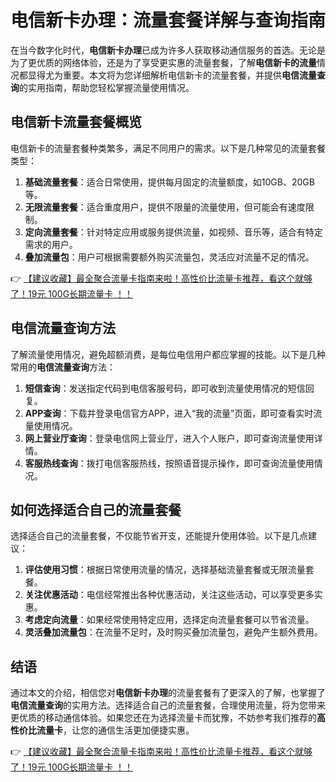 # 电信新卡办理：流量套餐详解与查询指南

在当今数字化时代，**电信新卡办理**已成为许多人获取移动通信服务的首选。无论是为了更优质的网络体验，还是为了享受更实惠的流量套餐，了解**电信新卡的流量**情况都显得尤为重要。本文将为您详细解析电信新卡的流量套餐，并提供**电信流量查询**的实用指南，帮助您轻松掌握流量使用情况。

## 电信新卡流量套餐概览

电信新卡的流量套餐种类繁多，满足不同用户的需求。以下是几种常见的流量套餐类型：

1. **基础流量套餐**：适合日常使用，提供每月固定的流量额度，如10GB、20GB等。
2. **无限流量套餐**：适合重度用户，提供不限量的流量使用，但可能会有速度限制。
3. **定向流量套餐**：针对特定应用或服务提供流量，如视频、音乐等，适合有特定需求的用户。
4. **叠加流量包**：用户可根据需要额外购买流量包，灵活应对流量不足的情况。

👉 [【建议收藏】最全聚合流量卡指南来啦！高性价比流量卡推荐，看这个就够了！19元 100G长期流量卡 ！！](https://bit.ly/Liuliangka)

## 电信流量查询方法

了解流量使用情况，避免超额消费，是每位电信用户都应掌握的技能。以下是几种常用的**电信流量查询**方法：

1. **短信查询**：发送指定代码到电信客服号码，即可收到流量使用情况的短信回复。
2. **APP查询**：下载并登录电信官方APP，进入“我的流量”页面，即可查看实时流量使用情况。
3. **网上营业厅查询**：登录电信网上营业厅，进入个人账户，即可查询流量使用详情。
4. **客服热线查询**：拨打电信客服热线，按照语音提示操作，即可查询流量使用情况。

## 如何选择适合自己的流量套餐

选择适合自己的流量套餐，不仅能节省开支，还能提升使用体验。以下是几点建议：

1. **评估使用习惯**：根据日常使用流量的情况，选择基础流量套餐或无限流量套餐。
2. **关注优惠活动**：电信经常推出各种优惠活动，关注这些活动，可以享受更多实惠。
3. **考虑定向流量**：如果经常使用特定应用，选择定向流量套餐可以节省流量。
4. **灵活叠加流量包**：在流量不足时，及时购买叠加流量包，避免产生额外费用。

## 结语

通过本文的介绍，相信您对**电信新卡办理**的流量套餐有了更深入的了解，也掌握了**电信流量查询**的实用方法。选择适合自己的流量套餐，合理使用流量，将为您带来更优质的移动通信体验。如果您还在为选择流量卡而犹豫，不妨参考我们推荐的**高性价比流量卡**，让您的通信生活更加便捷实惠。

👉 [【建议收藏】最全聚合流量卡指南来啦！高性价比流量卡推荐，看这个就够了！19元 100G长期流量卡 ！！](https://bit.ly/Liuliangka)